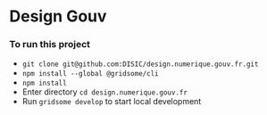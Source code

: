 # Design Gouv

### To run this project

- `git clone git@github.com:DISIC/design.numerique.gouv.fr.git`
- `npm install --global @gridsome/cli`
- `npm install`
- Enter directory `cd design.numerique.gouv.fr`
- Run `gridsome develop` to start local development
